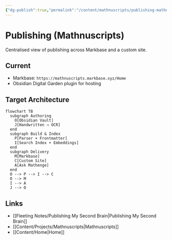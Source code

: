 ```yaml
---
{"dg-publish":true,"permalink":"/content/mathnuscripts/publishing-mathnuscripts/","noteIcon":"2"}
---
```


# Publishing (Mathnuscripts)

Centralised view of publishing across Markbase and a custom site.

## Current
- Markbase: `https://mathnuscripts.markbase.xyz/Home`
- Obsidian Digital Garden plugin for hosting

## Target Architecture
```mermaid
flowchart TB
  subgraph Authoring
    O[Obsidian Vault]
    J[Handwritten → OCR]
  end
  subgraph Build & Index
    P[Parser + Frontmatter]
    I[Search Index + Embeddings]
  end
  subgraph Delivery
    M[Markbase]
    C[Custom Site]
    A[Ask Mathenge]
  end
  O --> P --> I --> C
  O --> M
  I --> A
  J --> O
```

## Links
- [[Fleeting Notes/Publishing My Second Brain\|Publishing My Second Brain]]
- [[Content/Projects/Mathnuscripts\|Mathnuscripts]]
- [[Content/Home\|Home]]


